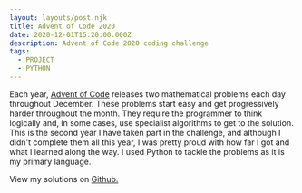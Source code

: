 ```yaml
---
layout: layouts/post.njk
title: Advent of Code 2020
date: 2020-12-01T15:20:00.000Z
description: Advent of Code 2020 coding challenge
tags:
  - PROJECT
  - PYTHON
---
```

Each year, [Advent of Code](https://adventofcode.com/) releases two mathematical problems each day throughout December. These problems start easy and get progressively harder throughout the month. They require the programmer to think logically and, in some cases, use specialist algorithms to get to the solution. This is the second year I have taken part in the challenge, and although I didn't complete them all this year, I was pretty proud with how far I got and what I learned along the way. I used Python to tackle the problems as it is my primary language.

View my solutions on [Github.](https://github.com/samabarker/advent-2020)